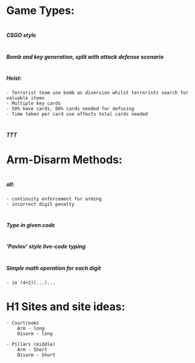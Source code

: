 # <h1> Game Types:
# <h5> CSGO style
# <h5> Bomb and key generation, split with attack defense scenario
# <h5> Heist:
    - Terrorist team use bomb as diversion whilst terrorists search for valuable items
    - Multiple key cards
    - 50% have cards, 80% cards needed for defusing
    - Time taken per card use affects total cards needed
# <h5> TTT
# <h1> Arm-Disarm Methods:
# <h5> all:
    - continuity enforcement for arming
    - incorrect digit penalty
# <h5> Type in given code
# <h5> 'Pavlov' style live-code typing
# <h5> Simple math operation for each digit 
    - ie (4+2)(...)...

# H1 Sites and site ideas:
    - Courtrooms
        Arm - long
        Disarm - long

    - Pillars (middle)
        Arm - Short
        Disarm - Short
